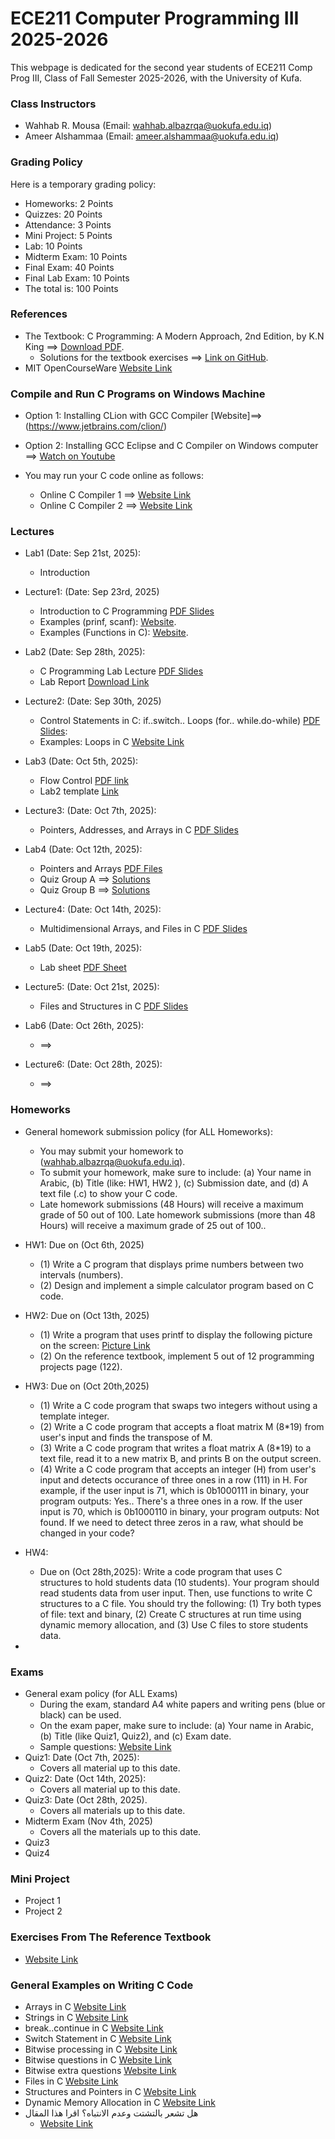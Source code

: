 # ECE211 Computer Programming III 2025-2026
This webpage is dedicated for the second year students of ECE211 Comp Prog III, Class of Fall Semester 2025-2026, with the University of Kufa.


### Class Instructors
- Wahhab R. Mousa (Email: wahhab.albazrqa@uokufa.edu.iq)
- Ameer Alshammaa (Email: ameer.alshammaa@uokufa.edu.iq)

### Grading Policy 
Here is a temporary grading policy:
- Homeworks: 2 Points
- Quizzes: 20 Points
- Attendance: 3 Points
- Mini Project: 5 Points
- Lab: 10 Points
- Midterm Exam: 10 Points
- Final Exam: 40 Points
- Final Lab Exam: 10 Points
- The total is: 100 Points 

### References
- The Textbook: C Programming: A Modern Approach, 2nd Edition, by K.N King ==> [Download PDF](https://drive.google.com/file/d/1QodDrf0COqPnU4hTlUTl3U21Yi-xjIse/view?usp=sharing). 
   - Solutions for the textbook exercises ==> [Link on GitHub](https://github.com/mhamdyx/C-programming-A-Modern-Approach-2nd-ed-Solutions?tab=readme-ov-file).
- MIT OpenCourseWare [Website Link](https://ocw.mit.edu/courses/6-087-practical-programming-in-c-january-iap-2010/pages/lecture-notes/)


### Compile and Run C Programs on Windows Machine
- Option 1: Installing CLion with GCC Compiler [Website]==> (https://www.jetbrains.com/clion/)
- Option 2: Installing GCC Eclipse and C Compiler on Windows computer ==> [Watch on Youtube](https://www.youtube.com/watch?v=jfuJ82ODY2U)

- You may run your C code online as follows:

   - Online C Compiler 1 ==> [Website Link](https://www.programiz.com/c-programming/online-compiler/)
   - Online C Compiler 2 ==> [Website Link](https://onecompiler.com/c)

### Lectures
- Lab1  (Date: Sep 21st, 2025):
    - Introduction 
- Lecture1: (Date: Sep 23rd, 2025)
    - Introduction to C Programming [PDF Slides](https://drive.google.com/file/d/1BRWXi0CaIzo3KGjQmJ_cb5LMJ3mvMLnv/view?usp=drive_link)
    - Examples (prinf, scanf): [Website](https://www.programiz.com/c-programming/c-input-output).
    - Examples (Functions in C): [Website](https://www.programiz.com/c-programming/c-functions).

- Lab2 (Date: Sep 28th, 2025):
    - C Programming Lab Lecture [PDF Slides](https://drive.google.com/file/d/11hVEaPKcJZFCU0_mMPvJMOD6TLI14qks/view?usp=drive_link)
    - Lab Report [Download Link](https://docs.google.com/document/d/1vSdY7UlpTWXabYi0OfX-bqcWz25DrU89/edit?usp=drive_link&ouid=115959378594459904907&rtpof=true&sd=true)

- Lecture2: (Date: Sep 30th, 2025)
   - Control Statements in C: if..switch.. Loops (for.. while.do-while)  [PDF Slides](https://drive.google.com/file/d/1plYiiOeJDB_i-VBtjWoZBzcUmLA-lTQI/view?usp=drive_link):
   - Examples: Loops in C [Website Link](https://www.programiz.com/c-programming/c-do-while-loops)

- Lab3 (Date: Oct 5th, 2025):
    - Flow Control [PDF link](https://drive.google.com/file/d/1tnQ6i5dbs5DiyOJADCiWVlW-tpUbKAP1/view?usp=drivesdk)
    - Lab2 template [Link](https://docs.google.com/document/d/1VZNnVMSTZ3zclmW76WbNpe0aJB-mlJSq/edit?usp=drivesdk&ouid=115959378594459904907&rtpof=true&sd=true)
    
- Lecture3: (Date: Oct 7th, 2025):
    - Pointers, Addresses, and Arrays in C [PDF Slides](https://drive.google.com/file/d/1PUTk26JSeXxQX-uO2kPS23b-djJTg98J/view?usp=drive_link)
- Lab4 (Date: Oct 12th, 2025):
    - Pointers and Arrays [PDF Files](https://drive.google.com/file/d/1Xof7C2zGKzrynnbXoL2RGbc0bmdViph2/view?usp=drivesdk)
    - Quiz Group A ==> [Solutions](https://drive.google.com/file/d/1keIHXf6NEzqJEhVRfxX2vktHWbfzEtNp/view?usp=drive_link)
    - Quiz Group B ==> [Solutions](https://drive.google.com/file/d/1zeqPgLVs21GXSOppM5WXSR6xGGwbAtbS/view?usp=drive_link)
- Lecture4: (Date: Oct 14th, 2025):
    - Multidimensional Arrays, and Files in C [PDF Slides](https://drive.google.com/file/d/13HE4HhyUhVeMun0pA0vWXIRQO_gFsUwE/view?usp=drive_link)
- Lab5 (Date: Oct 19th, 2025):
    - Lab sheet [PDF Sheet](https://drive.google.com/file/d/1w8CJCO8y-Yv2DjBqcTdrp9_kWGCh0iAf/view?usp=drivesdk)
- Lecture5: (Date: Oct 21st, 2025):
    - Files and Structures in C [PDF Slides](https://drive.google.com/file/d/1fm8H2266yc71mDIguz7FBHEjn31H_3ba/view?usp=drive_link)
- Lab6 (Date: Oct 26th, 2025):
    - ==> 
- Lecture6: (Date: Oct 28th, 2025):
    - ==> 

  

### Homeworks
- General homework submission policy (for ALL Homeworks):
   - You may submit your homework to (wahhab.albazrqa@uokufa.edu.iq).
   - To submit your homework, make sure to include: (a) Your name in Arabic, (b) Title (like: HW1, HW2 ), (c) Submission date, and (d) A text file (.c) to show your C code.
   - Late homework submissions (48 Hours) will receive a maximum grade of 50 out of 100. Late homework submissions (more than 48 Hours) will receive a maximum grade of 25 out of 100..

- HW1: Due on (Oct 6th, 2025)
  - (1) Write a C program that displays prime numbers between two intervals (numbers).
  - (2) Design and implement a simple calculator program based on C code.

- HW2: Due on (Oct 13th, 2025)
   - (1) Write a program that uses printf to display the following picture on the screen: [Picture Link](https://drive.google.com/file/d/132I-wZQ_E6KVKTJolZiyK6OV8fIICELg/view?usp=drive_link)
   - (2) On the reference textbook, implement 5 out of 12 programming projects page (122).
- HW3: Due on (Oct 20th,2025) 
   - (1) Write a C code program that swaps two integers without using a template integer.
   - (2) Write a C code program that accepts a float matrix M (8*19) from user's input and finds the transpose of M.
   - (3) Write a C code program that writes a float matrix A (8*19) to a text file, read it to a new matrix B, and prints B on the output screen.
   - (4) Write a C code program that accepts an integer (H) from user's input and detects occurance of three ones in a row (111) in H. For example, if the user input is 71, which is 0b1000111 in binary, your program outputs: Yes.. There's a three ones in a row. If the user input is 70, which is 0b1000110 in binary, your program outputs: Not found. If we need to detect three zeros in a raw, what should be changed in your code?
- HW4:
   - Due on (Oct 28th,2025): Write a code program that uses C structures to hold students data (10 students). Your program should read students data from user input. Then, use functions to write C structures to a C file. You should try the following: (1) Try both types of file: text and binary, (2) Create C structures at run time using dynamic memory allocation, and (3) Use C files to store students data.
 - 


### Exams
- General exam policy (for ALL Exams)
   - During the exam, standard A4 white papers and writing pens (blue or black) can be used.
   - On the exam paper, make sure to include: (a) Your name in Arabic, (b) Title (like Quiz1, Quiz2), and (c) Exam date.
   - Sample questions: [Website Link](https://github.com/myreadings1/ECE211_Prog_III_25_26/blob/main/C_Code_Questions.md)
- Quiz1: Date (Oct 7th, 2025):
   - Covers all material up to this date.
- Quiz2: Date (Oct 14th, 2025):
   - Covers all material up to this date.
- Quiz3: Date (Oct 28th, 2025).
   - Covers all materials up to this date.  
- Midterm Exam (Nov 4th, 2025)
   - Covers all the materials up to this date.
- Quiz3
- Quiz4


### Mini Project
- Project 1
- Project 2


### Exercises From The Reference Textbook
- [Website Link](https://github.com/myreadings1/ECE211_Prog_III_25_26/blob/main/C_Code_Questions.md)


### General Examples on Writing C Code
- Arrays in C [Website Link](https://www.programiz.com/c-programming/c-arrays)
- Strings in C [Website Link](https://www.programiz.com/c-programming/c-strings)
- break..continue in C [Website Link](https://www.programiz.com/c-programming/c-break-continue-statement)
- Switch Statement in C [Website Link](https://www.programiz.com/c-programming/c-switch-case-statement)
- Bitwise processing in C [Website Link](https://www.programiz.com/c-programming/bitwise-operators)
- Bitwise questions in C [Website Link](https://github.com/myreadings1/ECE211_Prog_III_25_26/blob/main/BitwiseQuestions.md)
- Bitwise extra questions [Website Link](https://drive.google.com/file/d/1OOMzStWyFsq5vZn03Ad6u3Y_bh1zh83I/view?usp=drive_link)
- Files in C [Website Link](https://www.programiz.com/c-programming/c-file-input-output)
- Structures and Pointers in C [Website Link](https://www.programiz.com/c-programming/c-structures-pointers)
- Dynamic Memory Allocation in C [Website Link](https://www.programiz.com/c-programming/c-dynamic-memory-allocation)
- هل تشعر بالتشتت وعدم الانتباه؟ اقرا هذا المقال
  - [Website Link](https://www.aljazeera.net/misc/2025/10/7/%D9%87%D9%84-%D8%AA%D8%B4%D8%B9%D8%B1-%D8%A8%D8%A7%D9%84%D8%AA%D8%B4%D8%AA%D8%AA-%D8%B7%D9%88%D8%A7%D9%84-%D8%A7%D9%84%D9%88%D9%82%D8%AA-%D8%A5%D9%84%D9%8A%D9%83-3-%D8%AE%D8%B7%D9%88%D8%A7%D8%AA)
